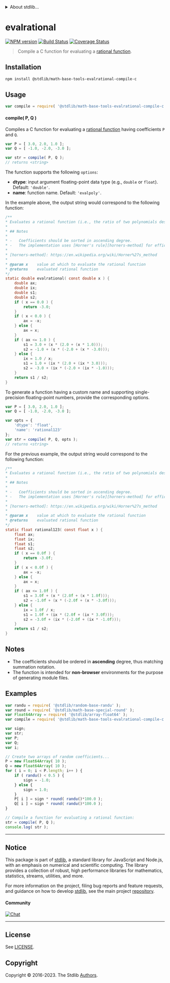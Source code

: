 <!--

@license Apache-2.0

Copyright (c) 2022 The Stdlib Authors.

Licensed under the Apache License, Version 2.0 (the "License");
you may not use this file except in compliance with the License.
You may obtain a copy of the License at

   http://www.apache.org/licenses/LICENSE-2.0

Unless required by applicable law or agreed to in writing, software
distributed under the License is distributed on an "AS IS" BASIS,
WITHOUT WARRANTIES OR CONDITIONS OF ANY KIND, either express or implied.
See the License for the specific language governing permissions and
limitations under the License.

-->


<details>
  <summary>
    About stdlib...
  </summary>
  <p>We believe in a future in which the web is a preferred environment for numerical computation. To help realize this future, we've built stdlib. stdlib is a standard library, with an emphasis on numerical and scientific computation, written in JavaScript (and C) for execution in browsers and in Node.js.</p>
  <p>The library is fully decomposable, being architected in such a way that you can swap out and mix and match APIs and functionality to cater to your exact preferences and use cases.</p>
  <p>When you use stdlib, you can be absolutely certain that you are using the most thorough, rigorous, well-written, studied, documented, tested, measured, and high-quality code out there.</p>
  <p>To join us in bringing numerical computing to the web, get started by checking us out on <a href="https://github.com/stdlib-js/stdlib">GitHub</a>, and please consider <a href="https://opencollective.com/stdlib">financially supporting stdlib</a>. We greatly appreciate your continued support!</p>
</details>

# evalrational

[![NPM version][npm-image]][npm-url] [![Build Status][test-image]][test-url] [![Coverage Status][coverage-image]][coverage-url] <!-- [![dependencies][dependencies-image]][dependencies-url] -->

> Compile a C function for evaluating a [rational function][@stdlib/math/base/tools/evalrational].

<section class="intro">

</section>

<!-- /.intro -->

<section class="installation">

## Installation

```bash
npm install @stdlib/math-base-tools-evalrational-compile-c
```

</section>

<section class="usage">

## Usage

```javascript
var compile = require( '@stdlib/math-base-tools-evalrational-compile-c' );
```

#### compile( P, Q )

Compiles a C function for evaluating a [rational function][@stdlib/math/base/tools/evalrational] having coefficients `P` and `Q`.

```javascript
var P = [ 3.0, 2.0, 1.0 ];
var Q = [ -1.0, -2.0, -3.0 ];

var str = compile( P, Q );
// returns <string>
```

The function supports the following `options`:

-   **dtype**: input argument floating-point data type (e.g., `double` or `float`). Default: `'double'`.
-   **name**: function name. Default: `'evalpoly'`.

In the example above, the output string would correspond to the following function:

```c
/**
* Evaluates a rational function (i.e., the ratio of two polynomials described by the coefficients stored in \\(P\\) and \\(Q\\)).
*
* ## Notes
*
* -   Coefficients should be sorted in ascending degree.
* -   The implementation uses [Horner's rule][horners-method] for efficient computation.
*
* [horners-method]: https://en.wikipedia.org/wiki/Horner%27s_method
*
* @param x    value at which to evaluate the rational function
* @returns    evaluated rational function
*/
static double evalrational( const double x ) {
    double ax;
    double ix;
    double s1;
    double s2;
    if ( x == 0.0 ) {
        return -3.0;
    }
    if ( x < 0.0 ) {
        ax = -x;
    } else {
        ax = x;
    }
    if ( ax <= 1.0 ) {
        s1 = 3.0 + (x * (2.0 + (x * 1.0)));
        s2 = -1.0 + (x * (-2.0 + (x * -3.0)));
    } else {
        ix = 1.0 / x;
        s1 = 1.0 + (ix * (2.0 + (ix * 3.0)));
        s2 = -3.0 + (ix * (-2.0 + (ix * -1.0)));
    }
    return s1 / s2;
}
```

To generate a function having a custom name and supporting single-precision floating-point numbers, provide the corresponding options.

```javascript
var P = [ 3.0, 2.0, 1.0 ];
var Q = [ -1.0, -2.0, -3.0 ];

var opts = {
    'dtype': 'float',
    'name': 'rational123'
};
var str = compile( P, Q, opts );
// returns <string>
```

For the previous example, the output string would correspond to the following function:

```c
/**
* Evaluates a rational function (i.e., the ratio of two polynomials described by the coefficients stored in \\(P\\) and \\(Q\\)).
*
* ## Notes
*
* -   Coefficients should be sorted in ascending degree.
* -   The implementation uses [Horner's rule][horners-method] for efficient computation.
*
* [horners-method]: https://en.wikipedia.org/wiki/Horner%27s_method
*
* @param x    value at which to evaluate the rational function
* @returns    evaluated rational function
*/
static float rational123( const float x ) {
    float ax;
    float ix;
    float s1;
    float s2;
    if ( x == 0.0f ) {
        return -3.0f;
    }
    if ( x < 0.0f ) {
        ax = -x;
    } else {
        ax = x;
    }
    if ( ax <= 1.0f ) {
        s1 = 3.0f + (x * (2.0f + (x * 1.0f)));
        s2 = -1.0f + (x * (-2.0f + (x * -3.0f)));
    } else {
        ix = 1.0f / x;
        s1 = 1.0f + (ix * (2.0f + (ix * 3.0f)));
        s2 = -3.0f + (ix * (-2.0f + (ix * -1.0f)));
    }
    return s1 / s2;
}
```

</section>

<!-- /.usage -->

<section class="notes">

## Notes

-   The coefficients should be ordered in **ascending** degree, thus matching summation notation.
-   The function is intended for **non-browser** environments for the purpose of generating module files.

</section>

<!-- /.notes -->

<section class="examples">

## Examples

<!-- eslint no-undef: "error" -->

```javascript
var randu = require( '@stdlib/random-base-randu' );
var round = require( '@stdlib/math-base-special-round' );
var Float64Array = require( '@stdlib/array-float64' );
var compile = require( '@stdlib/math-base-tools-evalrational-compile-c' );

var sign;
var str;
var P;
var Q;
var i;

// Create two arrays of random coefficients...
P = new Float64Array( 10 );
Q = new Float64Array( 10 );
for ( i = 0; i < P.length; i++ ) {
    if ( randu() < 0.5 ) {
        sign = -1.0;
    } else {
        sign = 1.0;
    }
    P[ i ] = sign * round( randu()*100.0 );
    Q[ i ] = sign * round( randu()*100.0 );
}

// Compile a function for evaluating a rational function:
str = compile( P, Q );
console.log( str );
```

</section>

<!-- /.examples -->

<!-- Section for related `stdlib` packages. Do not manually edit this section, as it is automatically populated. -->

<section class="related">

</section>

<!-- /.related -->

<!-- Section for all links. Make sure to keep an empty line after the `section` element and another before the `/section` close. -->


<section class="main-repo" >

* * *

## Notice

This package is part of [stdlib][stdlib], a standard library for JavaScript and Node.js, with an emphasis on numerical and scientific computing. The library provides a collection of robust, high performance libraries for mathematics, statistics, streams, utilities, and more.

For more information on the project, filing bug reports and feature requests, and guidance on how to develop [stdlib][stdlib], see the main project [repository][stdlib].

#### Community

[![Chat][chat-image]][chat-url]

---

## License

See [LICENSE][stdlib-license].


## Copyright

Copyright &copy; 2016-2023. The Stdlib [Authors][stdlib-authors].

</section>

<!-- /.stdlib -->

<!-- Section for all links. Make sure to keep an empty line after the `section` element and another before the `/section` close. -->

<section class="links">

[npm-image]: http://img.shields.io/npm/v/@stdlib/math-base-tools-evalrational-compile-c.svg
[npm-url]: https://npmjs.org/package/@stdlib/math-base-tools-evalrational-compile-c

[test-image]: https://github.com/stdlib-js/math-base-tools-evalrational-compile-c/actions/workflows/test.yml/badge.svg?branch=main
[test-url]: https://github.com/stdlib-js/math-base-tools-evalrational-compile-c/actions/workflows/test.yml?query=branch:main

[coverage-image]: https://img.shields.io/codecov/c/github/stdlib-js/math-base-tools-evalrational-compile-c/main.svg
[coverage-url]: https://codecov.io/github/stdlib-js/math-base-tools-evalrational-compile-c?branch=main

<!--

[dependencies-image]: https://img.shields.io/david/stdlib-js/math-base-tools-evalrational-compile-c.svg
[dependencies-url]: https://david-dm.org/stdlib-js/math-base-tools-evalrational-compile-c/main

-->

[chat-image]: https://img.shields.io/gitter/room/stdlib-js/stdlib.svg
[chat-url]: https://app.gitter.im/#/room/#stdlib-js_stdlib:gitter.im

[stdlib]: https://github.com/stdlib-js/stdlib

[stdlib-authors]: https://github.com/stdlib-js/stdlib/graphs/contributors

[stdlib-license]: https://raw.githubusercontent.com/stdlib-js/math-base-tools-evalrational-compile-c/main/LICENSE

[@stdlib/math/base/tools/evalrational]: https://github.com/stdlib-js/math-base-tools-evalrational

</section>

<!-- /.links -->
